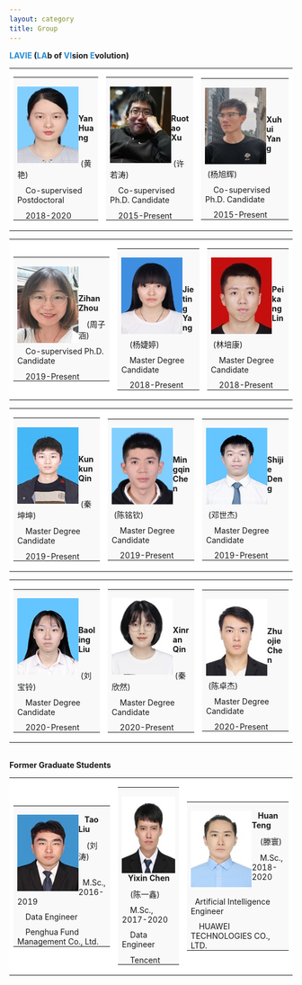 ```yaml
---
layout: category
title: Group
---
```


<summary><t0><span><strong><font color="#268bd2">LAVIE</font> (<font color="#268bd2">LA</font>b of <font color="#268bd2">VI</font>sion <font color="#268bd2">E</font>volution)</strong></span></t0></summary>
<style>
p.ex1 {margin-bottom:-0.1cm}
p.ex2 {margin-bottom: 0cm}
</style>
<!-------------------------------------------First--------------------------------------------------------->
<table width="100%" border="0">
<tbody>
<tr>

<td style="background-color: #fff;">
<table width="340">  <!--380-->
<tbody>
<tr>
<td style="background-color: #f9f9f9;">
<p class="ex2"><img src="https://github.com/csyhquan/csyhquan.github.io/raw/master/images/黄艳.jpg" alt="" height="136" align="left" /></p>
<br />
<p class="ex1"><g0><span><strong> &ensp; Yan Huang</strong></span></g0></p>
<p class="ex1"><g1><span>&ensp; &nbsp;(黄艳)</span></g1></p>
<p class="ex1"><g1><span>&ensp;&nbsp;&nbsp;Co-supervised Postdoctoral</span></g1></p>
<p class="ex1"><g1><span> &ensp;&nbsp;&nbsp;2018-2020</span></g1></p>
</td>
</tr>
</tbody>
</table>
</td>

<td style="background-color: #fff;">
<table width="340">
<tbody>
<tr>
<td style="background-color: #f9f9f9;">
<p class="ex2"><img src="https://github.com/csyhquan/csyhquan.github.io/raw/master/images/2015级co-surprised_phd许若涛.jpg" alt="" height="136" align="left" /></p>
<br />
<p class="ex1"><g0><span><strong> &ensp; Ruotao Xu</strong></span></g0></p>
<p class="ex1"><g1><span>&ensp; &nbsp;(许若涛)</span></g1></p>
<p class="ex1"><g1><span>&ensp;&nbsp;&nbsp;Co-supervised Ph.D. Candidate</span></g1></p>
<p class="ex1"><g1><span> &ensp;&nbsp;&nbsp;2015-Present</span></g1></p>
</td>
</tr>
</tbody>
</table>
</td>

<td style="background-color: #fff;">
<table width="340">
<tbody>
<tr>
<td style="background-color: #f9f9f9;">
<p class="ex2"><img src="https://github.com/csyhquan/csyhquan.github.io/raw/master/images/杨旭辉.jpg" alt="" height="136" align="left" /></p>
<br />
<p class="ex1"><g0><span><strong> &ensp; Xuhui Yang</strong></span></g0></p>
<p class="ex1"><g1><span>&ensp; &nbsp;(杨旭辉)</span></g1></p>
<p class="ex1"><g1><span>&ensp;&nbsp;&nbsp;Co-supervised Ph.D. Candidate</span></g1></p>
<p class="ex1"><g1><span> &ensp;&nbsp;&nbsp;2015-Present</span></g1></p>
</td>
</tr>
</tbody>
</table>
</td>

</tr>
</tbody>
</table>



<!-------------------------------------------Second--------------------------------------------------------->

<table width="100%" border="0">
<tbody>
<tr>

<td style="background-color: #fff;">
<table width="340">
<tbody>
<tr>
<td style="background-color: #f9f9f9;">
<p class="ex2"><img src="https://github.com/csyhquan/csyhquan.github.io/raw/master/images/2019级co-surprised_phd周子涵.jpg" alt="" height="136" align="left" /></p>
<br />
<p class="ex1"><g0><span><strong> &ensp; Zihan Zhou</strong></span></g0></p>
<p class="ex1"><g1><span>&ensp; &nbsp;(周子涵)</span></g1></p>
<p class="ex1"><g1><span>&ensp;&nbsp;&nbsp;Co-supervised Ph.D. Candidate</span></g1></p>
<p class="ex1"><g1><span> &ensp;&nbsp;&nbsp;2019-Present</span></g1></p>
</td>
</tr>
</tbody>
</table>
</td>

<td style="background-color: #fff;">
<table width="340">
<tbody>
<tr>
<td style="background-color: #f9f9f9;">
<p class="ex2"><img src="https://github.com/csyhquan/csyhquan.github.io/raw/master/images/2018级硕士杨婕婷.jpg" alt="" height="136" align="left" /></p>
<br />
<p class="ex1"><g0><span><strong> &ensp; Jieting Yang</strong></span></g0></p>
<p class="ex1"><g1><span>&ensp; &nbsp;(杨婕婷)</span></g1></p>
<p class="ex1"><g1><span>&ensp;&nbsp;&nbsp;Master Degree Candidate</span></g1></p>
<p class="ex1"><g1><span> &ensp;&nbsp;&nbsp;2018-Present</span></g1></p>
</td>
</tr>
</tbody>
</table>
</td>

<td style="background-color: #fff;">
<table width="340">
<tbody>
<tr>
<td style="background-color: #f9f9f9;">
<p class="ex2"><img src="https://github.com/csyhquan/csyhquan.github.io/raw/master/images/2018级硕士林培康.jpg" alt="" height="136" align="left" /></p>
<br />
<p class="ex1"><g0><span><strong> &ensp; Peikang Lin</strong></span></g0></p>
<p class="ex1"><g1><span>&ensp; &nbsp;(林培康)</span></g1></p>
<p class="ex1"><g1><span>&ensp;&nbsp;&nbsp;Master Degree Candidate</span></g1></p>
<p class="ex1"><g1><span> &ensp;&nbsp;&nbsp;2018-Present</span></g1></p>
</td>
</tr>
</tbody>
</table>
</td>

</tr>
</tbody>
</table>



<!-------------------------------------------Third--------------------------------------------------------->

<table width="100%" border="0">
<tbody>
<tr>


<td style="background-color: #fff;">
<table width="340">
<tbody>
<tr>
<td style="background-color: #f9f9f9;">
<p class="ex2"><img src="https://github.com/csyhquan/csyhquan.github.io/raw/master/images/2019级硕士秦坤坤.jpg" alt="" height="136" align="left" /></p>
<br />
<p class="ex1"><g0><span><strong> &ensp; Kunkun Qin</strong></span></g0></p>
<p class="ex1"><g1><span>&ensp; &nbsp;(秦坤坤)</span></g1></p>
<p class="ex1"><g1><span>&ensp;&nbsp;&nbsp;Master Degree Candidate</span></g1></p>
<p class="ex1"><g1><span> &ensp;&nbsp;&nbsp;2019-Present</span></g1></p>
</td>
</tr>
</tbody>
</table>
</td>

<td style="background-color: #fff;">
<table width="340">
<tbody>
<tr>
<td style="background-color: #f9f9f9;">
<p class="ex2"><img src="https://github.com/csyhquan/csyhquan.github.io/raw/master/images/2019级硕士陈铭钦.png" alt="" height="136" align="left" /></p>
<br />
<p class="ex1"><g0><span><strong> &ensp; Mingqin Chen</strong></span></g0></p>
<p class="ex1"><g1><span>&ensp; &nbsp;(陈铭钦)</span></g1></p>
<p class="ex1"><g1><span>&ensp;&nbsp;&nbsp;Master Degree Candidate</span></g1></p>
<p class="ex1"><g1><span> &ensp;&nbsp;&nbsp;2019-Present</span></g1></p>
</td>
</tr>
</tbody>
</table>
</td>

<td style="background-color: #fff;">
<table width="340">
<tbody>
<tr>
<td style="background-color: #f9f9f9;">
<p class="ex2"><img src="https://github.com/csyhquan/csyhquan.github.io/raw/master/images/2019级硕士邓世杰.jpg" alt="" height="136" align="left" /></p>
<br />
<p class="ex1"><g0><span><strong> &ensp; Shijie Deng</strong></span></g0></p>
<p class="ex1"><g1><span>&ensp; &nbsp;(邓世杰)</span></g1></p>
<p class="ex1"><g1><span>&ensp;&nbsp;&nbsp;Master Degree Candidate</span></g1></p>
<p class="ex1"><g1><span> &ensp;&nbsp;&nbsp;2019-Present</span></g1></p>
</td>
</tr>
</tbody>
</table>
</td>

</tr>
</tbody>
</table>


<!-------------------------------------------fourth--------------------------------------------------------->


<table width="100%" border="0">
<tbody>
<tr>

<td style="background-color: #fff;">
<table width="340">
<tbody>
<tr>
<td style="background-color: #f9f9f9;">
<p class="ex2"><img src="https://github.com/csyhquan/csyhquan.github.io/raw/master/images/2020级硕士刘宝铃.jpg" height="136" alt="" align="left" /></p>
<br />
<p class="ex1"><g0><span><strong> &ensp; Baoling Liu</strong></span></g0></p>
<p class="ex1"><g1><span>&ensp; &nbsp;(刘宝铃)</span></g1></p>
<p class="ex1"><g1><span>&ensp;&nbsp;&nbsp;Master Degree Candidate</span></g1></p>
<p class="ex1"><g1><span> &ensp;&nbsp;&nbsp;2020-Present</span></g1></p>
</td>
</tr>
</tbody>
</table>
</td>

<td style="background-color: #fff;">
<table width="340">
<tbody>
<tr>
<td style="background-color: #f9f9f9;">
<p class="ex2"><img src="https://github.com/csyhquan/csyhquan.github.io/raw/master/images/2020级硕士秦欣然.jpg" alt="" height="136" align="left" /></p>
<br />
<p class="ex1"><g0><span><strong> &ensp; Xinran Qin</strong></span></g0></p>
<p class="ex1"><g1><span>&ensp; &nbsp;(秦欣然)</span></g1></p>
<p class="ex1"><g1><span>&ensp;&nbsp;&nbsp;Master Degree Candidate</span></g1></p>
<p class="ex1"><g1><span> &ensp;&nbsp;&nbsp;2020-Present</span></g1></p>
</td>
</tr>
</tbody>
</table>
</td>

<td style="background-color: #fff;">
<table width="340">
<tbody>
<tr>
<td style="background-color: #f9f9f9;">
<p class="ex2"><img src="https://github.com/csyhquan/csyhquan.github.io/raw/master/images/2020级硕士陈卓杰.jpg" alt="" height="136" align="left" /></p>
<br />
<p class="ex1"><g0><span><strong> &ensp; Zhuojie Chen</strong></span></g0></p>
<p class="ex1"><g1><span>&ensp; &nbsp;(陈卓杰)</span></g1></p>
<p class="ex1"><g1><span>&ensp;&nbsp;&nbsp;Master Degree Candidate</span></g1></p>
<p class="ex1"><g1><span> &ensp;&nbsp;&nbsp;2020-Present</span></g1></p>
</td>
</tr>
</tbody>
</table>
</td>

<!--
<td style="background-color: #fff;">
<table width="340">
<tbody>
<tr>
<td style="background-color: #fff;">
</td>
</tr>
</tbody>
</table>
</td>-->
</tr>
</tbody>
</table>

<br/>

<!-------------------------------------------fifth--------------------------------------------------------->
<summary><t0><span><strong>Former Graduate Students</strong></span></t0></summary>


<table width="100%" border="0">
<tbody>
<tr>

<td style="background-color: #fff;">
<table width="350">
<tbody>
<tr>
<td style="background-color: #f9f9f9;">
<p class="ex2"><img src="https://github.com/csyhquan/csyhquan.github.io/raw/master/images/2016级硕士刘涛.jpg" alt="" height="136" align="left" /></p>
<p class="ex1"><g0><span><strong> &ensp; Tao Liu</strong></span></g0></p>
<p class="ex1"><g1><span>&ensp; &nbsp;(刘涛)</span></g1></p>
<p class="ex1"><g1><span>&ensp;&nbsp;&nbsp;M.Sc., 2016-2019</span></g1></p>
<p class="ex1"><g1><span> &ensp;&nbsp;&nbsp;Data Engineer</span></g1></p>
<p class="ex1"><g1><span> &ensp;&nbsp;&nbsp;Penghua Fund Management Co., Ltd.</span></g1></p>
</td>
</tr>
</tbody>
</table>
</td>


<td style="background-color: #fff;">
<table width="350">
<tbody>
<tr>
<td style="background-color: #f9f9f9;">
<p class="ex2"><img src="https://github.com/csyhquan/csyhquan.github.io/raw/master/images/2017级硕士陈一鑫.jpg" alt="" height="136" align="left" /></p>
<p class="ex1"><g0><span><strong> &ensp; Yixin Chen</strong></span></g0></p>
<p class="ex1"><g1><span>&ensp; &nbsp;(陈一鑫)</span></g1></p>
<p class="ex1"><g1><span>&ensp;&nbsp;&nbsp;M.Sc., 2017-2020</span></g1></p>
<p class="ex1"><g1><span> &ensp;&nbsp;&nbsp;Data Engineer</span></g1></p>
<p class="ex1"><g1><span> &ensp;&nbsp;&nbsp;Tencent</span></g1></p>
</td>
</tr>
</tbody>
</table>
</td>

<td style="background-color: #fff;">
<table width="350">
<tbody>
<tr>
<td style="background-color: #f9f9f9;">
<p class="ex2"><img src="https://github.com/csyhquan/csyhquan.github.io/raw/master/images/2018级硕士滕寰.jpg" alt="" height="136" align="left" /></p>
<p class="ex1"><g0><span><strong> &ensp; Huan Teng</strong></span></g0></p>
<p class="ex1"><g1><span>&ensp; &nbsp;(滕寰)</span></g1></p>
<p class="ex1"><g1><span>&ensp;&nbsp;&nbsp;M.Sc., 2018-2020</span></g1></p>
<p class="ex1"><g1><span> &ensp;&nbsp;&nbsp;Artificial Intelligence Engineer</span></g1></p>
<p class="ex1"><g1><span> &ensp;&nbsp;&nbsp;HUAWEI TECHNOLOGIES CO., LTD.</span></g1></p>
</td>
</tr>
</tbody>
</table>
</td>


</tr>
</tbody>
</table>